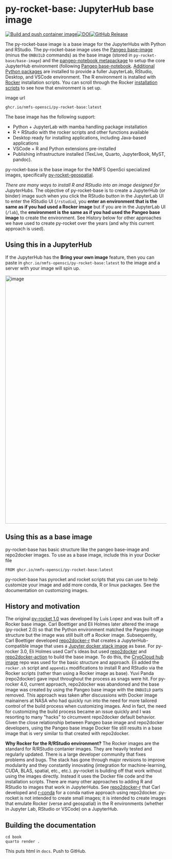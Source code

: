 # py-rocket-base: JupyterHub base image

[![Build and push container image](https://github.com/nmfs-opensci/py-rocket-base/actions/workflows/build.yaml/badge.svg)](https://github.com/nmfs-opensci/py-rocket-base/actions/workflows/build.yaml)[![DOI](https://zenodo.org/badge/DOI/10.5281/zenodo.13942617.svg)](https://doi.org/10.5281/zenodo.13942617)[![GitHub Release](https://img.shields.io/github/v/release/nmfs-opensci/py-rocket-base)](https://github.com/nmfs-opensci/py-rocket-base/releases)

The py-rocket-base image is a base image for the JupyterHubs with Python and RStudio. The py-rocket-base image uses the [Pangeo base-image](https://github.com/pangeo-data/pangeo-docker-images/tree/master/base-image) (minus the `ONBUILD` commands) as the base image (stored in `py-rocket-base/base-image`) and the [pangeo-notebook metapackage](https://github.com/conda-forge/pangeo-notebook-feedstock/blob/main/recipe/meta.yaml) to setup the core JupyterHub environment (following [Pangeo base-notebook](https://github.com/pangeo-data/pangeo-docker-images/blob/master/base-notebook/environment.yml). [Additional Python packages](https://github.com/nmfs-opensci/py-rocket-base/blob/main/environment.yml) are installed to provide a fuller JupyterLab, RStudio, Desktop, and VSCode environment.  The R environment is installed with [Rocker](https://rocker-project.org/) installation scripts. You can scroll through the Rocker [installation scripts](https://github.com/rocker-org/rocker-versioned2/blob/master/scripts/install_rstudio.sh) to see how that environment is set up.

image url
```
ghcr.io/nmfs-opensci/py-rocket-base:latest
```

The base image has the following support:

* Python + JupyterLab with mamba handling package installation
* R + RStudio with the rocker scripts and other functions available
* Desktop ready for installing applications, including Java-based applications
* VSCode + R and Python extensions pre-installed
* Publishing infrastructure installed (TexLive, Quarto, JupyterBook, MyST, pandoc).

py-rocket-base is the base image for the NMFS OpenSci specialized images, specifically [py-rocket-geospatial](https://nmfs-opensci.github.io/container-images/).

*There are many ways to install R and RStudio into an image designed for JupyterHubs.* The objective of py-rocket-base is to create a JupyterHub (or binder) image such when you click the RStudio button in the JupyterLab UI to enter the RStudio UI (`/rstudio`), you **enter an environment that is the same as if you had used a Rocker image** but if you are in the JupyterLab UI (`/lab`), the **environment is the same as if you had used the Pangeo base image** to create the environment. See History below for other approaches we have used to create py-rocket over the years (and why this current approach is used). 

## Using this in a JupyterHub

If the JupyterHub has the **Bring your own image** feature, then you can paste in `ghcr.io/nmfs-opensci/py-rocket-base:latest` to the image and a server with your image will spin up.

<img width="772" alt="image" src="https://github.com/user-attachments/assets/13f1d200-b8a6-44e1-a9db-537260b21ec4">

## Using this as a base image

py-rocket-base has basic structure like the pangeo base-image and repo2docker images. To use as a base image, include this in your Docker file
```
FROM ghcr.io/nmfs-opensci/py-rocket-base:latest
```
py-rocket-base has pyrocket and rocket scripts that you can use to help customize your image and add more conda, R or linux packages. See the documentation on customizing images.

## History and motivation

The original [py-rocket 1.0](https://github.com/NASA-Openscapes/py-rocket) was developed by Luis Lopez and was built off a Rocker base image. Carl Boettiger and Eli Holmes later altered the image (py-rocket 2.0) so that the Python environment matched the Pangeo image structure but the image was still built off a Rocker image. Subsequently, Carl Boettiger developed [repo2docker-r](https://github.com/boettiger-lab/repo2docker-r) that creates a JupyterHub-compatible image that uses a [Jupyter docker stack image](https://jupyter-docker-stacks.readthedocs.io/en/latest/) as base. For py-rocker 3.0, Eli Holmes used Carl's ideas but used [repo2docker](https://repo2docker.readthedocs.io/en/latest/) and [repo2docker-action](https://github.com/jupyterhub/repo2docker-action) to build the base image. To do this, the [CryoCloud hub image](https://github.com/CryoInTheCloud/hub-image) repo was used for the basic structure and approach. Eli added the `rocker.sh` script and `appendix` modifications to install R and RStudio via the Rocker scripts (rather than using a Rocker image as base). Yuvi Panda (repo2docker) gave input throughout the process as snags were hit. For py-rocker 4.0, current approach, repo2docker was abandoned and the base image was created by using the Pangeo base image with the `ONBUILD` parts removed. This approach was taken after discussions with Docker image mainainers at NASA who had quickly run into the need for more tailored control of the build process when customizing images. And in fact, the need for customizing the build process became an issue quickly and I was resorting to many "hacks" to circumvent repo2docker default behavior. Given the close relationship between Pangeo base image and repo2docker developers, using the Pangeo base image Docker file still results in a base image that is very similar to that created with repo2docker.

**Why Rocker for the R/RStudio environment?** The Rocker images are the standard for R/RStudio contanier images. They are heavily tested and regularly updated. There is a large developer community that fixes problems and bugs. The stack has gone through major revisions to improve modularity and they constantly innovating (integration for machine-learning, CUDA, BLAS, spatial, etc., etc.). py-rocket is building off that work without using the images directly. Instead it uses the Docker file code and the installation scripts.  There are many other approaches to adding R and RStudio to images that work in JupyterHubs. See [repo2docker-r](https://github.com/boettiger-lab/repo2docker-r) that Carl developed and [r-conda](https://github.com/binder-examples/r-conda) for a conda native approach using repo2docker. py-rocket is not intended to create small images; it is intended to create images that emulate Rocker (verse and geospatial) in the R environments (whether in Jupyter Lab, RStudio or VSCode) on a JupyterHub.

## Building the documentation

```
cd book
quarto render .
```
This puts html in `docs`. Push to GitHub.
